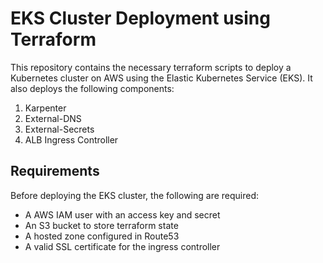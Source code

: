 # EKS Cluster Deployment using Terraform

This repository contains the necessary terraform scripts to deploy a Kubernetes cluster on AWS using the Elastic Kubernetes Service (EKS). It also deploys the following components: 

1. Karpenter
2. External-DNS
3. External-Secrets
4. ALB Ingress Controller 

## Requirements

Before deploying the EKS cluster, the following are required: 

- A AWS IAM user with an access key and secret
- An S3 bucket to store terraform state
- A hosted zone configured in Route53
- A valid SSL certificate for the ingress controller

##

